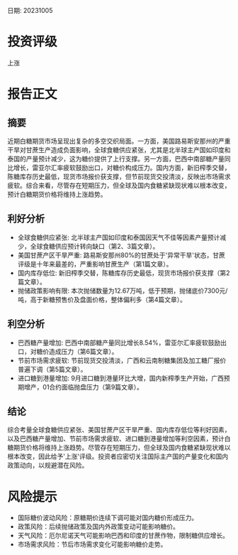 
日期: 20231005

# 投资评级

上涨

# 报告正文

## 摘要

近期白糖期货市场呈现出复杂的多空交织局面。一方面，美国路易斯安那州的严重干旱对甘蔗生产造成负面影响，全球食糖供应紧张，尤其是北半球主产国如印度和泰国的产量预计减少，这为糖价提供了上行支撑。另一方面，巴西中南部糖产量同比增长，雷亚尔汇率疲软鼓励出口，对糖价构成压力。国内方面，新旧榨季交替，陈糖库存历史最低，现货市场报价获支撑，但节前现货交投清淡，反映出市场需求疲软。综合来看，尽管存在短期压力，但全球及国内食糖紧缺现状难以根本改变，预计白糖期货价格将维持上涨趋势。

## 利好分析

* 全球食糖供应紧张: 北半球主产国如印度和泰国因天气不佳等因素产量预计减少，全球食糖供应预计转向缺口（第2、3篇文章）。
* 美国甘蔗产区干旱严重: 路易斯安那州80%的甘蔗处于'异常干旱'状态，甘蔗评级是十年来最差的，严重影响甘蔗生产（第1篇文章）。
* 国内库存低位: 新旧榨季交替，陈糖库存历史最低，现货市场报价获支撑（第2篇文章）。
* 抛储政策影响有限: 本次抛储数量为12.67万吨，低于预期，抛储底价7300元/吨，高于新糖预售价及盘面价格，整体偏利多（第4篇文章）。

## 利空分析

* 巴西糖产量增加: 巴西中南部糖产量同比增长8.54%，雷亚尔汇率疲软鼓励出口，对糖价造成压力（第6篇文章）。
* 节前市场需求疲软: 节前现货交投清淡，广西和云南制糖集团及加工糖厂报价普遍下调（第5篇文章）。
* 进口糖到港量增加: 9月进口糖到港量环比大增，国内新榨季生产开始，广西预期增产，01合约面临抛盘压力（第9篇文章）。

## 结论

综合考量全球食糖供应紧张、美国甘蔗产区干旱严重、国内库存低位等利好因素，以及巴西糖产量增加、节前市场需求疲软、进口糖到港量增加等利空因素，预计白糖期货价格将维持上涨趋势。尽管存在短期压力，但全球及国内食糖紧缺现状难以根本改变，因此给予'上涨'评级。投资者应密切关注国际主产国的产量变化和国内政策动向，以规避潜在风险。

# 风险提示

* 国际糖价波动风险：原糖期价连续下调可能对国内糖价形成压力。
* 政策风险：后续抛储政策及国内外政策变动可能影响糖价。
* 天气风险：厄尔尼诺天气可能影响巴西和印度的甘蔗作物，限制糖供应增长。
* 市场需求风险：节后市场需求变化可能影响糖价走势。

